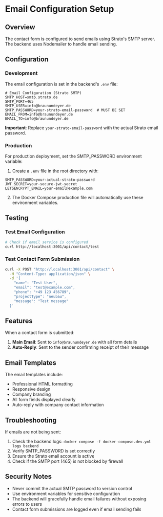 # Email Configuration Setup

## Overview
The contact form is configured to send emails using Strato's SMTP server. The backend uses Nodemailer to handle email sending.

## Configuration

### Development
The email configuration is set in the backend's `.env` file:

```env
# Email Configuration (Strato SMTP)
SMTP_HOST=smtp.strato.de
SMTP_PORT=465
SMTP_USER=info@braunundeyer.de
SMTP_PASSWORD=your-strato-email-password  # MUST BE SET
EMAIL_FROM=info@braunundeyer.de
EMAIL_TO=info@braunundeyer.de
```

**Important**: Replace `your-strato-email-password` with the actual Strato email password.

### Production
For production deployment, set the SMTP_PASSWORD environment variable:

1. Create a `.env` file in the root directory with:
```env
SMTP_PASSWORD=your-actual-strato-password
JWT_SECRET=your-secure-jwt-secret
LETSENCRYPT_EMAIL=your-email@example.com
```

2. The Docker Compose production file will automatically use these environment variables.

## Testing

### Test Email Configuration
```bash
# Check if email service is configured
curl http://localhost:3001/api/contact/test
```

### Test Contact Form Submission
```bash
curl -X POST "http://localhost:3001/api/contact" \
  -H "Content-Type: application/json" \
  -d '{
    "name": "Test User",
    "email": "test@example.com",
    "phone": "+49 123 456789",
    "projectType": "neubau",
    "message": "Test message"
  }'
```

## Features

When a contact form is submitted:
1. **Main Email**: Sent to `info@braunundeyer.de` with all form details
2. **Auto-Reply**: Sent to the sender confirming receipt of their message

## Email Templates

The email templates include:
- Professional HTML formatting
- Responsive design
- Company branding
- All form fields displayed clearly
- Auto-reply with company contact information

## Troubleshooting

If emails are not being sent:
1. Check the backend logs: `docker compose -f docker-compose.dev.yml logs backend`
2. Verify SMTP_PASSWORD is set correctly
3. Ensure the Strato email account is active
4. Check if the SMTP port (465) is not blocked by firewall

## Security Notes

- Never commit the actual SMTP password to version control
- Use environment variables for sensitive configuration
- The backend will gracefully handle email failures without exposing errors to users
- Contact form submissions are logged even if email sending fails